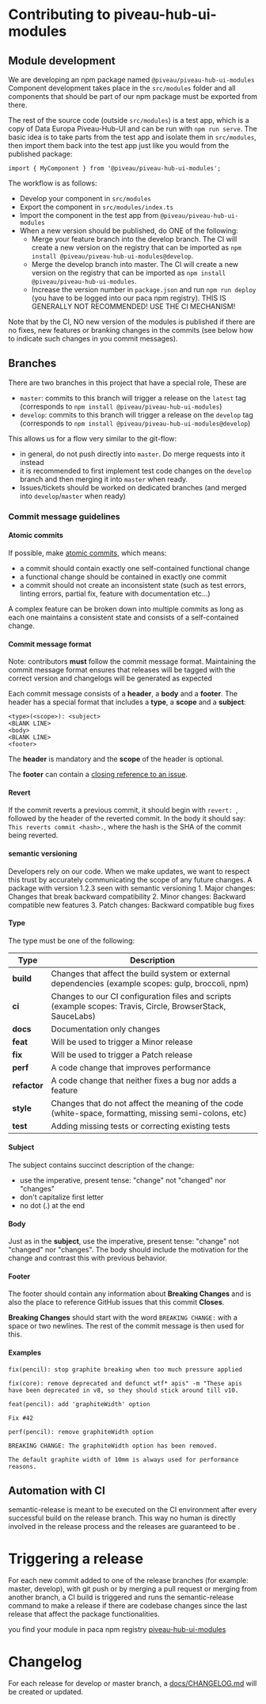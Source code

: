 # Contributing to piveau-hub-ui-modules

## Module development

We are developing an npm package named `@piveau/piveau-hub-ui-modules`
Component development takes place in the `src/modules` folder and
all components that should be part of our npm package must be
exported from there.

The rest of the source code (outside `src/modules`) is a test app, which is a copy of Data Europa
Piveau-Hub-UI and can be run with `npm run serve`. The basic idea is to take parts from
the test app and isolate them in `src/modules`, then import them back into the test
app just like you would from the published package:

```
import { MyComponent } from '@piveau/piveau-hub-ui-modules';
```

The workflow is as follows:

* Develop your component in `src/modules`
* Export the component in `src/modules/index.ts`
* Import the component in the test app from `@piveau/piveau-hub-ui-modules`
* When a new version should be published, do ONE of the following:
  * Merge your feature branch into the develop branch. The CI will create a new version on the registry that can be imported as
    `npm install @piveau/piveau-hub-ui-modules@develop`.
  * Merge the develop branch into master. The CI will create a new version on the registry that can be imported as
    `npm install @piveau/piveau-hub-ui-modules`.
  * Increase the version number in `package.json` and run `npm run deploy` (you have to be logged into our paca npm registry).
    THIS IS GENERALLY NOT RECOMMENDED! USE THE CI MECHANISM!
  
Note that by the CI, NO new version of the modules is published if there are no fixes, new features or branking changes in the commits 
(see below how to indicate such changes in you commit messages).

## Branches

There are two branches in this project that have a special role, These are
* `master`: commits to this branch will trigger a release on the `latest` tag (corresponds to `npm install @piveau/piveau-hub-ui-modules`)
* `develop`: commits to this branch will trigger a release on the `develop` tag (corresponds to `npm install @piveau/piveau-hub-ui-modules@develop`)

This allows us for a flow very similar to the git-flow:
* in general, do not push directly into `master`. Do merge requests into it instead
* it is recommended to first implement  test code changes on the `develop` branch and then merging it into `master` when ready.
* Issues/tickets should be worked on dedicated branches (and merged into `develop`/`master` when ready)


### Commit message guidelines

#### Atomic commits

If possible, make [atomic commits](https://en.wikipedia.org/wiki/Atomic_commit), which means:
- a commit should contain exactly one self-contained functional change
- a functional change should be contained in exactly one commit
- a commit should not create an inconsistent state (such as test errors, linting errors, partial fix, feature with documentation etc...)

A complex feature can be broken down into multiple commits as long as each one maintains a consistent state and consists of a self-contained change.

#### Commit message format

Note: contributors **must** follow the commit message format. Maintaining the commit message format ensures that releases will be tagged with the correct version and changelogs will be generated as expected

Each commit message consists of a **header**, a **body** and a **footer**. The header has a special format that includes a **type**, a **scope** and a **subject**:

```commit
<type>(<scope>): <subject>
<BLANK LINE>
<body>
<BLANK LINE>
<footer>
```

The **header** is mandatory and the **scope** of the header is optional.

The **footer** can contain a [closing reference to an issue](https://help.github.com/articles/closing-issues-via-commit-messages).

#### Revert

If the commit reverts a previous commit, it should begin with `revert: `, followed by the header of the reverted commit. In the body it should say: `This reverts commit <hash>.`, where the hash is the SHA of the commit being reverted.

#### semantic versioning
Developers rely on our code. When we make updates, we want to respect this trust by accurately communicating the scope of any future changes.
A package with version 1.2.3 seen with semantic versioning
    1. Major changes: Changes that break backward compatibility
    2. Minor changes: Backward compatible new features
    3. Patch changes: Backward compatible bug fixes

#### Type

The type must be one of the following:

| Type         | Description                                                                                                 |
|--------------|-------------------------------------------------------------------------------------------------------------|
| **build**    | Changes that affect the build system or external dependencies (example scopes: gulp, broccoli, npm)         |
| **ci**       | Changes to our CI configuration files and scripts (example scopes: Travis, Circle, BrowserStack, SauceLabs) |
| **docs**     | Documentation only changes                                                                                  |
| **feat**     | Will be used to trigger a Minor release                                                                     |
| **fix**      | Will be used to trigger a Patch release                                                                     |
| **perf**     | A code change that improves performance                                                                     |
| **refactor** | A code change that neither fixes a bug nor adds a feature                                                   |
| **style**    | Changes that do not affect the meaning of the code (white-space, formatting, missing semi-colons, etc)      |
| **test**     | Adding missing tests or correcting existing tests                                                           |

#### Subject

The subject contains succinct description of the change:

- use the imperative, present tense: "change" not "changed" nor "changes"
- don't capitalize first letter
- no dot (.) at the end

#### Body
Just as in the **subject**, use the imperative, present tense: "change" not "changed" nor "changes".
The body should include the motivation for the change and contrast this with previous behavior.

#### Footer
The footer should contain any information about **Breaking Changes** and is also the place to reference GitHub issues that this commit **Closes**.

**Breaking Changes** should start with the word `BREAKING CHANGE:` with a space or two newlines. The rest of the commit message is then used for this.

#### Examples

```git commit -m
fix(pencil): stop graphite breaking when too much pressure applied
```

```git commit -m
fix(core): remove deprecated and defunct wtf* apis" -m "These apis have been deprecated in v8, so they should stick around till v10.
``` 

```git commit -m
feat(pencil): add 'graphiteWidth' option

Fix #42
```

```git commit -m
perf(pencil): remove graphiteWidth option

BREAKING CHANGE: The graphiteWidth option has been removed.

The default graphite width of 10mm is always used for performance reasons.
```

## Automation with CI
semantic-release is meant to be executed on the CI environment after every successful build on the release branch. This way no human is directly involved in the release process and the releases are guaranteed to be
.
# Triggering a release
For each new commit added to one of the release branches (for example: master, develop), with git push or by merging a pull request or merging from another branch, a CI build is triggered and runs the semantic-release command to make a release if there are codebase changes since the last release that affect the package functionalities.

you find your module in paca npm registry [piveau-hub-ui-modules](https://paca.fokus.fraunhofer.de/#browse/browse:npm-hosted:%40piveau%2Fpiveau-hub-ui-modules)
# Changelog
For each release for develop or master branch, a [docs/CHANGELOG.md](https://gitlab.fokus.fraunhofer.de/piveau/hub/piveau-hub-ui-modules/-/blob/master/docs/CHANGELOG.md) will be created or updated.
